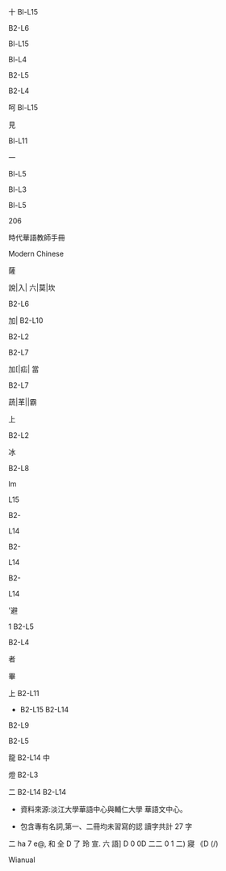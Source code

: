 十 Bl-L15

B2-L6

Bl-L15

Bl-L4

B2-L5

B2-L4

呵  Bl-L15

見

Bl-L11

一

Bl-L5

Bl-L3

Bl-L5

206

時代華語教師手冊

Modern Chinese

薩

說|入| 六|莫|坎

B2-L6

加|  B2-L10

B2-L2

B2-L7

加[|疝| 當

B2-L7

蔬|革||霸

上

B2-L2

冰

B2-L8

lm

L15

B2-

L14

B2-

L14

B2-

L14

'避

1  B2-L5

B2-L4

者

畢

上 B2-L11

-  B2-L15
B2-L14

B2-L9

B2-L5

龍          B2-L14
中

燈           B2-L3

二 B2-L14
     B2-L14

* 資料來源:淡江大學華語中心與輔仁大學
華語文中心。

* 包含專有名詞,第一、二冊均未習寫的認
讀字共計 27 字

二
ha
7
e@,
和
全
D
了
玲
宣.
六
語]
D
0
0D
二二
0
1
二)
寢
《D
(/)

Wianual

